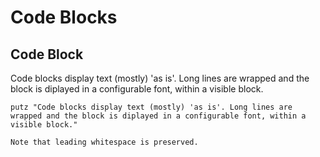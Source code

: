 # Code Blocks

## Code Block
Code blocks display text (mostly) 'as is'. Long lines are wrapped and the block is diplayed in a configurable font, within a visible block.

~~~
putz "Code blocks display text (mostly) 'as is'. Long lines are wrapped and the block is diplayed in a configurable font, within a visible block."

Note that leading whitespace is preserved.
~~~